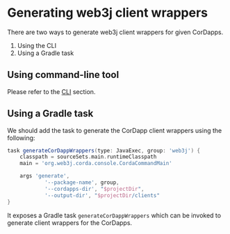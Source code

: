Generating web3j client wrappers
================================

There are two ways to generate web3j client wrappers for given CorDapps.

1. Using the CLI
2. Using a Gradle task

## Using command-line tool

Please refer to the [CLI](command_line_tools.md) section.

## Using a Gradle task

We should add the task to generate the CorDapp client wrappers using the following:

```groovy
task generateCorDappWrappers(type: JavaExec, group: 'web3j') {
    classpath = sourceSets.main.runtimeClasspath
    main = 'org.web3j.corda.console.CordaCommandMain'

    args 'generate', 
            '--package-name', group,
            '--cordapps-dir', "$projectDir",
            '--output-dir', "$projectDir/clients"
}
```

It exposes a Gradle task `generateCorDappWrappers` which can be invoked to generate client wrappers for the CorDapps.
